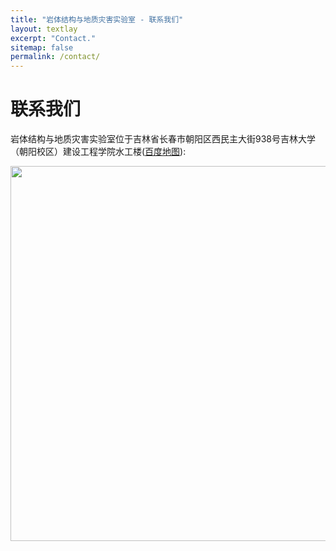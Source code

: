 ```yaml
---
title: "岩体结构与地质灾害实验室 - 联系我们"
layout: textlay
excerpt: "Contact."
sitemap: false
permalink: /contact/
---
```


# 联系我们


岩体结构与地质灾害实验室位于吉林省长春市朝阳区西民主大街938号吉林大学（朝阳校区）建设工程学院水工楼([百度地图](https://map.baidu.com/poi/吉林大学(朝阳校区)-水工楼/@13949784.315,5418361.11,19z?uid=020d30e30175766aa3acc4db&ugc_type=3&ugc_ver=1&device_ratio=2&compat=1&pcevaname=pc4.1&querytype=detailConInfo&da_src=shareurl)):


<img src="{{ site.url }}{{ site.baseurl }}/images/contactpic/image1.jpeg" style="width: 600px">

<!--
### Parking

There are two car parks in close proximity to Rock Hall shown on the map above:

Parking off [4th Street](https://www.google.com/maps/place/Third+Street+Garage/@37.768572,-122.38973,18z/data=!3m1!4b1!4m2!3m1!1s0x808f7fc58c60662d:0x6886a31478ecb0) (charged by the hour)
Parking off [South Street](https://www.google.com/maps/search/401+South+Street/@37.76892,-122.388106,19z/data=!3m1!4b1) (charged by the day, or 2hrs)
 
### Public transport
There are two MUNI lines with stops in close proximity to UCSF Mission Bay: the T-Third St and 55-16th St.

1. T-Third St. [link](https://www.sfmta.com/routes/t-third-street)
1. 55-16th St. [link](https://www.sfmta.com/routes/55-16th-street)
 
### UCSF Shuttle
Several UCSF shuttle lines stop on 4th Street outside Rock Hall. Shuttles arrive across the street from Rock Hall (east) and leave on the same side of the street as Rock Hall (west), see map above.

- The UCSF Shuttle map can be found [here](https://campuslifeservices.ucsf.edu/upload/transportation/files/UCSF_Shuttle_Map_8.5x11.pdf)

- The Next Shuttle can be found [here](https://ucsf.tripshot.com/)

-->
